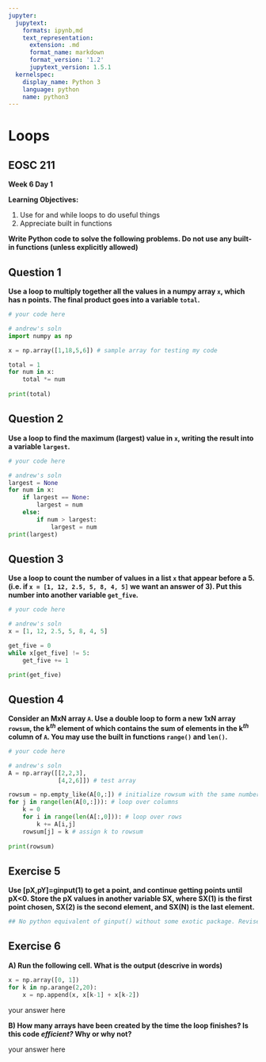 ```yaml
---
jupyter:
  jupytext:
    formats: ipynb,md
    text_representation:
      extension: .md
      format_name: markdown
      format_version: '1.2'
      jupytext_version: 1.5.1
  kernelspec:
    display_name: Python 3
    language: python
    name: python3
---
```


# Loops

## EOSC 211

**Week 6 Day 1**

**Learning Objectives:**  
1. Use for and while loops to do useful things
2. Appreciate built in functions

**Write Python code to solve the following problems.  Do not use any built-in functions (unless explicitly allowed)**


## Question 1

**Use a loop to multiply together all the values in a numpy array `x`, which has n points. The final product goes into a variable `total`.**

```python
# your code here
```

```python
# andrew's soln
import numpy as np

x = np.array([1,18,5,6]) # sample array for testing my code

total = 1
for num in x:
    total *= num
    
print(total)
```

## Question 2

**Use a loop to find the maximum (largest) value in `x`, writing the result into a variable `largest`.**

```python
# your code here
```

```python
# andrew's soln
largest = None
for num in x:
    if largest == None:
        largest = num
    else:
        if num > largest:
            largest = num
print(largest)
```

## Question 3

**Use a loop to count the number of values in a list `x` that appear before a 5. (i.e. if `x = [1, 12, 2.5, 5, 8, 4, 5]` we want  an answer of 3). Put this number into another variable `get_five`.**

```python
# your code here
```

```python
# andrew's soln
x = [1, 12, 2.5, 5, 8, 4, 5]

get_five = 0
while x[get_five] != 5:
    get_five += 1

print(get_five)
```

## Question 4

**Consider an MxN array `A`.  Use a double loop to form a new 1xN array `rowsum`, the k$^{th}$ element of which contains the sum of elements in the k$^{th}$ column of `A`. You may use the built in functions `range()` and `len()`.**

```python
# your code here
```

```python
# andrew's soln
A = np.array([[2,2,3],
              [4,2,6]]) # test array

rowsum = np.empty_like(A[0,:]) # initialize rowsum with the same number of columns as A
for j in range(len(A[0,:])): # loop over columns
    k = 0
    for i in range(len(A[:,0])): # loop over rows
        k += A[i,j] 
    rowsum[j] = k # assign k to rowsum
        
print(rowsum)
```

## Exercise 5

**Use [pX,pY]=ginput(1) to get a point, and continue getting points until pX<0. Store the pX values in another variable SX, where SX(1) is the first point chosen, SX(2) is the second element, and SX(N) is the last element.**

```python
## No python equivalent of ginput() without some exotic package. Revise question?
```

## Exercise 6

**A) Run the following cell. What is the output (descrive in words)**

```python
x = np.array([0, 1])
for k in np.arange(2,20):
    x = np.append(x, x[k-1] + x[k-2])
```

your answer here


**B) How many arrays have been created by the time the loop finishes? Is this code *efficient?* Why or why not?**


your answer here
